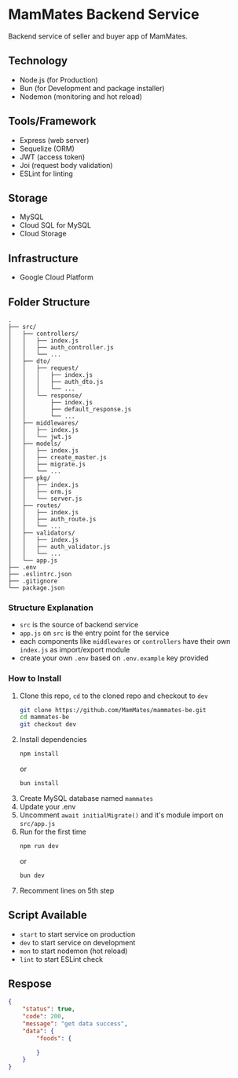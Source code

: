 # MamMates Backend Service
Backend service of seller and buyer app of MamMates.

## Technology
- Node.js (for Production)
- Bun (for Development and package installer)
- Nodemon (monitoring and hot reload)

## Tools/Framework
- Express (web server)
- Sequelize (ORM)
- JWT (access token)
- Joi (request body validation)
- ESLint for linting

## Storage
- MySQL
- Cloud SQL for MySQL
- Cloud Storage

## Infrastructure
- Google Cloud Platform

## Folder Structure
```
.
├── src/
│   ├── controllers/
│   │   ├── index.js
│   │   ├── auth_controller.js
│   │   └── ...
│   ├── dto/
│   │   ├── request/
│   │   │   ├── index.js
│   │   │   ├── auth_dto.js
│   │   │   └── ...
│   │   └── response/
│   │       ├── index.js
│   │       ├── default_response.js
│   │       └── ...
│   ├── middlewares/
│   │   ├── index.js
│   │   └── jwt.js
│   ├── models/
│   │   ├── index.js
│   │   ├── create_master.js
│   │   ├── migrate.js
│   │   └── ...
│   ├── pkg/
│   │   ├── index.js
│   │   ├── orm.js
│   │   └── server.js
│   ├── routes/
│   │   ├── index.js
│   │   ├── auth_route.js
│   │   └── ...
│   ├── validators/
│   │   ├── index.js
│   │   ├── auth_validator.js
│   │   └── ...
│   └── app.js
├── .env
├── .eslintrc.json
├── .gitignore
└── package.json
```

### Structure Explanation
- `src` is the source of backend service
- `app.js` on `src` is the entry point for the service
- each components like `middlewares` or `controllers` have their own `index.js` as import/export module
- create your own `.env` based on `.env.example` key provided

### How to Install
1. Clone this repo, `cd` to the cloned repo and checkout to `dev`
    ```bash
    git clone https://github.com/MamMates/mammates-be.git
    cd mammates-be
    git checkout dev
    ```
2. Install dependencies
    ```bash
    npm install
    ```
    or
    ```bash
    bun install
    ```
3. Create MySQL database named `mammates`
4. Update your .env
5. Uncomment `await initialMigrate()` and it's module import on `src/app.js`
6. Run for the first time
    ```bash
    npm run dev
    ```
    or
    ```bash
    bun dev
    ```
7. Recomment lines on 5th step

## Script Available
- `start` to start service on production
- `dev` to start service on development
- `mon` to start nodemon (hot reload)
- `lint` to start ESLint check

## Respose
```json
{
    "status": true,
    "code": 200,
    "message": "get data success",
    "data": {
        "foods": {

        }
    }
}
```